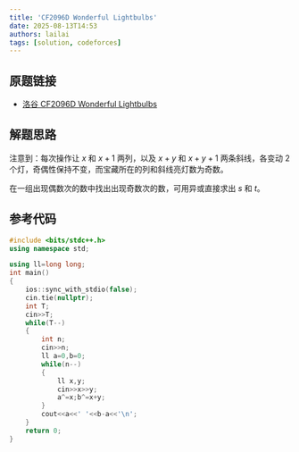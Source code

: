 ```yaml
---
title: 'CF2096D Wonderful Lightbulbs'
date: 2025-08-13T14:53
authors: lailai
tags: [solution, codeforces]
---
```


## 原题链接

- [洛谷 CF2096D Wonderful Lightbulbs](https://www.luogu.com.cn/problem/CF2096D)

<!-- truncate -->

## 解题思路

注意到：每次操作让 $x$ 和 $x+1$ 两列，以及 $x+y$ 和 $x+y+1$ 两条斜线，各变动 $2$ 个灯，奇偶性保持不变，而宝藏所在的列和斜线亮灯数为奇数。

在一组出现偶数次的数中找出出现奇数次的数，可用异或直接求出 $s$ 和 $t$。

## 参考代码

```cpp
#include <bits/stdc++.h>
using namespace std;

using ll=long long;
int main()
{
	ios::sync_with_stdio(false);
	cin.tie(nullptr);
	int T;
	cin>>T;
	while(T--)
	{
		int n;
		cin>>n;
		ll a=0,b=0;
		while(n--)
		{
			ll x,y;
			cin>>x>>y;
			a^=x;b^=x+y;
		}
		cout<<a<<' '<<b-a<<'\n';
	}
	return 0;
}
```

